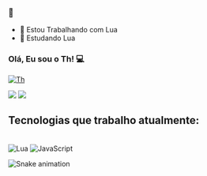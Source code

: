 ### 👋

- 🔭 Estou Trabalhando com Lua
- 🌱 Estudando Lua

### Olá, Eu sou o Th! 💻

[![Th](https://img.shields.io/badge/Discord-7289DA?style=for-the-badge&logo=discord&logoColor=white)](https://discord.gg/4maWm6mM)

<img src = "https://github-readme-stats.vercel.app/api?username=ArthurJunior1251g&count_private=true&show_icons=true&theme=dark">
<img src = "https://github-readme-stats.vercel.app/api/top-langs/?username=ArthurJunior1251g&hide=php&layout=compact&theme=dark">

## Tecnologias que trabalho atualmente:

<div style="display: inline_block"><br/>
    <img align="center" alt="Lua" src="https://img.shields.io/badge/Lua-2C2D72?style=for-the-badge&logo=lua&logoColor=white">
    <img align="center" alt="JavaScript" src="https://img.shields.io/badge/JavaScript-F7DF1E?style=for-the-badge&logo=javascript&logoColor=black">
</div>

![Snake animation](https://github.com/combo0001/combo0001/blob/output/github-contribution-grid-snake.svg)


<!--



**ArthurJunior1251g/ArthurJunior1251g** is a ✨ _special_ ✨ repository because its `README.md` (this file) appears on your GitHub profile.

Here are some ideas to get you started:
-->
